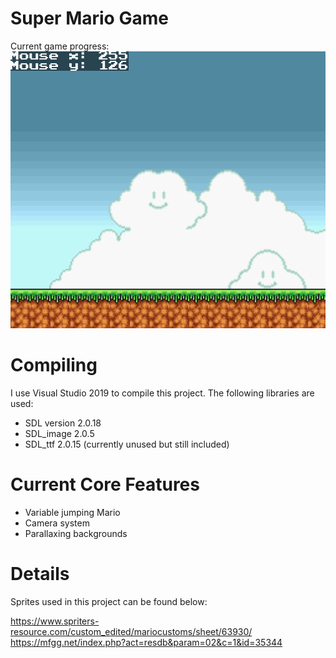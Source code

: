 # Super Mario Game
Current game progress:
![Mario](current_progress.gif)
# Compiling
I use Visual Studio 2019 to compile this project. The following libraries are used:
- SDL version 2.0.18
- SDL_image 2.0.5
- SDL_ttf 2.0.15 (currently unused but still included)
# Current Core Features
- Variable jumping Mario
- Camera system
- Parallaxing backgrounds
# Details
Sprites used in this project can be found below:

https://www.spriters-resource.com/custom_edited/mariocustoms/sheet/63930/
https://mfgg.net/index.php?act=resdb&param=02&c=1&id=35344